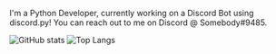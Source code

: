 I'm a Python Developer, currently working on a Discord Bot using discord.py! You can reach out to me on Discord @ Somebody#9485.



![GitHub stats](https://github-readme-stats.vercel.app/api?username=Somebody0812&show_icons=true&theme=algolia)
![Top Langs](https://github-readme-stats.vercel.app/api/top-langs/?username=Somebody0812&theme=algolia)
